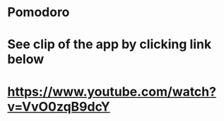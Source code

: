 # Pomodoro
# See clip of the app by clicking link below
# https://www.youtube.com/watch?v=VvO0zqB9dcY
